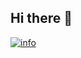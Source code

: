 ## Hi there 👋

<!--
**CoheeYang/CoheeYang** is a ✨ _special_ ✨ repository because its `README.md` (this file) appears on your GitHub profile.

Here are some ideas to get you started:

- 🔭 I’m currently working on ...
- 🌱 I’m currently learning ...
- 👯 I’m looking to collaborate on ...
- 🤔 I’m looking for help with ...
- 💬 Ask me about ...
- 📫 How to reach me: ...
- 😄 Pronouns: ...
- ⚡ Fun fact: ...
-->
[![info](https://github-readme-stats-gray-alpha-29.vercel.app/api?username=CoheeYang&count_private=true&show_icons=true&line_height=20)](https://github.com/anuraghazra/github-readme-stats)
